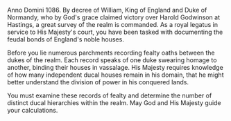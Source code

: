 Anno Domini 1086. By decree of William, King of England and Duke of Normandy, who by God's grace claimed victory over Harold Godwinson at Hastings, a great survey of the realm is commanded. As a royal legatus in service to His Majesty's court, you have been tasked with documenting the feudal bonds of England's noble houses.

Before you lie numerous parchments recording fealty oaths between the dukes of the realm. Each record speaks of one duke swearing homage to another, binding their houses in vassalage. His Majesty requires knowledge of how many independent ducal houses remain in his domain, that he might better understand the division of power in his conquered lands.

You must examine these records of fealty and determine the number of distinct ducal hierarchies within the realm. May God and His Majesty guide your calculations.
